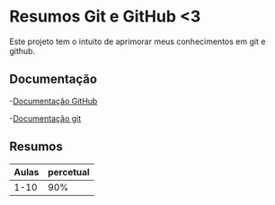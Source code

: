 
# Resumos Git e GitHub <3


Este projeto tem o intuito de aprimorar meus conhecimentos em git e github. 

## Documentação
-[Documentação GitHub](https://docs.github.com/pt)

-[Documentação git](https://git-scm.com/docs/git/pt_BR)

## Resumos
|Aulas|percetual| 
|--------|------|
|1-10|90%|
